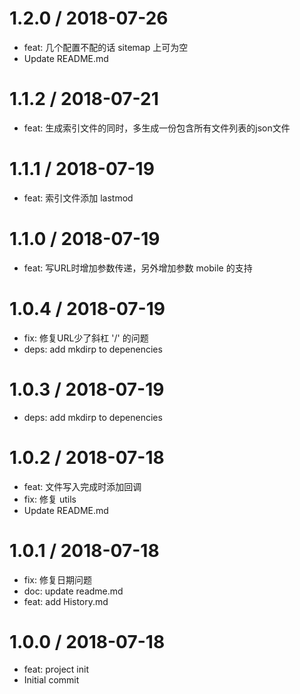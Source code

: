 
1.2.0 / 2018-07-26
==================

  * feat: 几个配置不配的话 sitemap 上可为空
  * Update README.md

1.1.2 / 2018-07-21
==================

  * feat: 生成索引文件的同时，多生成一份包含所有文件列表的json文件

1.1.1 / 2018-07-19
==================

  * feat: 索引文件添加 lastmod

1.1.0 / 2018-07-19
==================

  * feat: 写URL时增加参数传递，另外增加参数 mobile 的支持

1.0.4 / 2018-07-19
==================

  * fix: 修复URL少了斜杠 '/' 的问题
  * deps: add mkdirp to depenencies

1.0.3 / 2018-07-19
==================

  * deps: add mkdirp to depenencies

1.0.2 / 2018-07-18
==================

  * feat: 文件写入完成时添加回调
  * fix: 修复 utils
  * Update README.md

1.0.1 / 2018-07-18
==================

  * fix: 修复日期问题
  * doc: update readme.md
  * feat: add History.md

1.0.0 / 2018-07-18
==================

  * feat: project init
  * Initial commit
